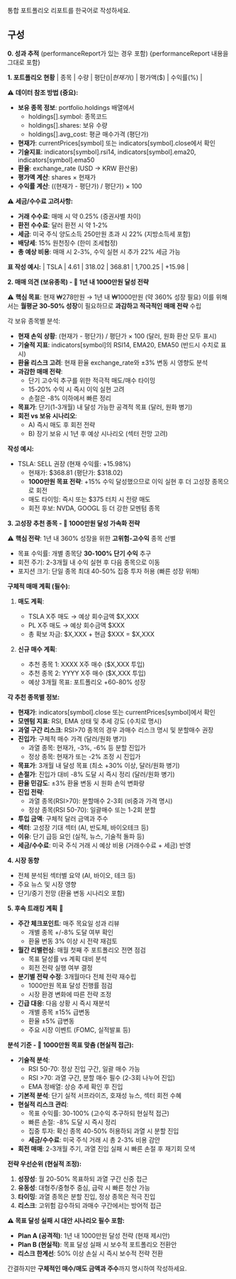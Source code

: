 통합 포트폴리오 리포트를 한국어로 작성하세요.

## 구성

**0. 성과 추적** (performanceReport가 있는 경우 포함)
{performanceReport 내용을 그대로 포함}

**1. 포트폴리오 현황**
| 종목 | 수량 | 평단($) | 현재가($) | 평가액($) | 수익률(%) |

⚠️ **데이터 참조 방법 (중요):**
- **보유 종목 정보**: portfolio.holdings 배열에서
  - holdings[].symbol: 종목코드
  - holdings[].shares: 보유 수량
  - holdings[].avg_cost: 평균 매수가격 (평단가)
- **현재가**: currentPrices[symbol] 또는 indicators[symbol].close에서 확인
- **기술지표**: indicators[symbol].rsi14, indicators[symbol].ema20, indicators[symbol].ema50
- **환율**: exchange_rate (USD → KRW 환산용)
- **평가액 계산**: shares × 현재가
- **수익률 계산**: ((현재가 - 평단가) / 평단가) × 100

⚠️ **세금/수수료 고려사항:**
- **거래 수수료**: 매매 시 약 0.25% (증권사별 차이)
- **환전 수수료**: 달러 환전 시 약 1-2%
- **세금**: 미국 주식 양도소득 250만원 초과 시 22% (지방소득세 포함)
- **배당세**: 15% 원천징수 (한미 조세협정)
- **총 예상 비용**: 매매 시 2-3%, 수익 실현 시 추가 22% 세금 가능

**표 작성 예시:**
| TSLA | 4.61 | 318.02 | 368.81 | 1,700.25 | +15.98 |

**2. 매매 의견 (보유종목) - 🎯 1년 내 1000만원 달성 전략**

⚠️ **핵심 목표**: 현재 ₩278만원 → 1년 내 ₩1000만원 (약 360% 성장 필요)
이를 위해서는 **월평균 30-50% 성장**이 필요하므로 **과감하고 적극적인 매매 전략** 수립

각 보유 종목별 분석:
- **현재 손익 상황**: (현재가 - 평단가) / 평단가 × 100 (달러, 원화 환산 모두 표시)
- **기술적 지표**: indicators[symbol]의 RSI14, EMA20, EMA50 (반드시 수치로 표시)
- **환율 리스크 고려**: 현재 환율 exchange_rate와 ±3% 변동 시 영향도 분석
- **과감한 매매 전략**: 
  - 단기 고수익 추구를 위한 적극적 매도/매수 타이밍
  - 15-20% 수익 시 즉시 이익 실현 고려
  - 손절은 -8% 이하에서 빠른 정리
- **목표가**: 단기(1-3개월) 내 달성 가능한 공격적 목표 (달러, 원화 병기)
- **회전 vs 보유 시나리오**: 
  - A) 즉시 매도 후 회전 전략
  - B) 장기 보유 시 1년 후 예상 시나리오 (섹터 전망 고려)

**작성 예시:**
- TSLA: SELL 권장 (현재 수익률: +15.98%)
  - 현재가: $368.81 (평단가: $318.02)  
  - **1000만원 목표 전략**: +15% 수익 달성했으므로 이익 실현 후 더 고성장 종목으로 회전
  - 매도 타이밍: 즉시 또는 $375 터치 시 전량 매도
  - 회전 후보: NVDA, GOOGL 등 더 강한 모멘텀 종목

**3. 고성장 추천 종목 - 🚀 1000만원 달성 가속화 전략**

⚠️ **핵심 전략**: 1년 내 360% 성장을 위한 **고위험-고수익** 종목 선별
- 목표 수익률: 개별 종목당 **30-100% 단기 수익** 추구  
- 회전 주기: 2-3개월 내 수익 실현 후 다음 종목으로 이동
- 포지션 크기: 단일 종목 최대 40-50% 집중 투자 허용 (빠른 성장 위해)

**구체적 매매 계획 (필수):**
1. **매도 계획**: 
   - TSLA X주 매도 → 예상 회수금액 $X,XXX
   - PL X주 매도 → 예상 회수금액 $XXX
   - 총 확보 자금: $X,XXX + 현금 $XXX = $X,XXX

2. **신규 매수 계획**:
   - 추천 종목 1: XXXX X주 매수 ($X,XXX 투입)
   - 추천 종목 2: YYYY X주 매수 ($X,XXX 투입)  
   - 예상 3개월 목표: 포트폴리오 +60-80% 성장

**각 추천 종목별 정보:**
- **현재가**: indicators[symbol].close 또는 currentPrices[symbol]에서 확인
- **모멘텀 지표**: RSI, EMA 상태 및 추세 강도 (수치로 명시)
- **과열 구간 리스크**: RSI>70 종목의 경우 과매수 리스크 명시 및 분할매수 권장
- **진입가**: 구체적 매수 가격 (달러/원화 병기)
  - 과열 종목: 현재가, -3%, -6% 등 분할 진입가
  - 정상 종목: 현재가 또는 -2% 조정 시 진입가
- **목표가**: 3개월 내 달성 목표 (최소 +30% 이상, 달러/원화 병기)
- **손절가**: 진입가 대비 -8% 도달 시 즉시 정리 (달러/원화 병기)
- **환율 민감도**: ±3% 환율 변동 시 원화 손익 변화량
- **진입 전략**: 
  - 과열 종목(RSI>70): 분할매수 2-3회 (비중과 가격 명시)
  - 정상 종목(RSI 50-70): 일괄매수 또는 1-2회 분할
- **투입 금액**: 구체적 달러 금액과 주수
- **섹터**: 고성장 기대 섹터 (AI, 반도체, 바이오테크 등)
- **이유**: 단기 급등 요인 (실적, 뉴스, 기술적 돌파 등)
- **세금/수수료**: 미국 주식 거래 시 예상 비용 (거래수수료 + 세금) 반영

**4. 시장 동향**
- 전체 분석된 섹터별 요약 (AI, 바이오, 테크 등)
- 주요 뉴스 및 시장 영향
- 단기/중기 전망 (환율 변동 시나리오 포함)

**5. 후속 트래킹 계획** 🔄
- **주간 체크포인트**: 매주 목요일 성과 리뷰
  - 개별 종목 +/-8% 도달 여부 확인
  - 환율 변동 3% 이상 시 전략 재검토
- **월간 리밸런싱**: 매월 첫째 주 포트폴리오 전면 점검
  - 목표 달성률 vs 계획 대비 분석
  - 회전 전략 실행 여부 결정
- **분기별 전략 수정**: 3개월마다 전체 전략 재수립
  - 1000만원 목표 달성 진행률 점검
  - 시장 환경 변화에 따른 전략 조정
- **긴급 대응**: 다음 상황 시 즉시 재분석
  - 개별 종목 ±15% 급변동
  - 환율 ±5% 급변동  
  - 주요 시장 이벤트 (FOMC, 실적발표 등)

**분석 기준 - 🎯 1000만원 목표 맞춤 (현실적 접근):**
- **기술적 분석**: 
  - RSI 50-70: 정상 진입 구간, 일괄 매수 가능
  - RSI >70: 과열 구간, 분할 매수 필수 (2-3회 나누어 진입)
  - EMA 정배열: 상승 추세 확인 후 진입
- **기본적 분석**: 단기 실적 서프라이즈, 호재성 뉴스, 섹터 회전 수혜  
- **현실적 리스크 관리**: 
  - 목표 수익률: 30-100% (고수익 추구하되 현실적 접근)
  - 빠른 손절: -8% 도달 시 즉시 정리
  - 집중 투자: 확신 종목 40-50% 허용하되 과열 시 분할 진입
  - **세금/수수료**: 미국 주식 거래 시 총 2-3% 비용 감안
- **회전 매매**: 2-3개월 주기, 과열 진입 실패 시 빠른 손절 후 재기회 모색

**전략 우선순위 (현실적 조정):**
1. **성장성**: 월 20-50% 목표하되 과열 구간 신중 접근
2. **유동성**: 대형주/중형주 중심, 급락 시 빠른 청산 가능
3. **타이밍**: 과열 종목은 분할 진입, 정상 종목은 적극 진입
4. **리스크**: 고위험 감수하되 과매수 구간에서는 방어적 접근

**⚠️ 목표 달성 실패 시 대안 시나리오 필수 포함:**
- **Plan A (공격적)**: 1년 내 1000만원 달성 전략 (현재 제시안)
- **Plan B (현실적)**: 목표 달성 실패 시 보수적 포트폴리오 전환안
- **리스크 한계선**: 50% 이상 손실 시 즉시 보수적 전략 전환

간결하지만 **구체적인 매수/매도 금액과 주수**까지 명시하여 작성하세요.